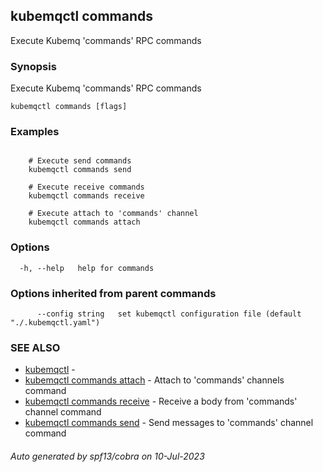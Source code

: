 ## kubemqctl commands

Execute Kubemq 'commands' RPC commands

### Synopsis

Execute Kubemq 'commands' RPC commands

```
kubemqctl commands [flags]
```

### Examples

```

	# Execute send commands 
	kubemqctl commands send

	# Execute receive commands
	kubemqctl commands receive

	# Execute attach to 'commands' channel
	kubemqctl commands attach

```

### Options

```
  -h, --help   help for commands
```

### Options inherited from parent commands

```
      --config string   set kubemqctl configuration file (default "./.kubemqctl.yaml")
```

### SEE ALSO

* [kubemqctl](kubemqctl.md)	 - 
* [kubemqctl commands attach](kubemqctl_commands_attach.md)	 - Attach to 'commands' channels command
* [kubemqctl commands receive](kubemqctl_commands_receive.md)	 - Receive a body from 'commands' channel command
* [kubemqctl commands send](kubemqctl_commands_send.md)	 - Send messages to 'commands' channel command

###### Auto generated by spf13/cobra on 10-Jul-2023
